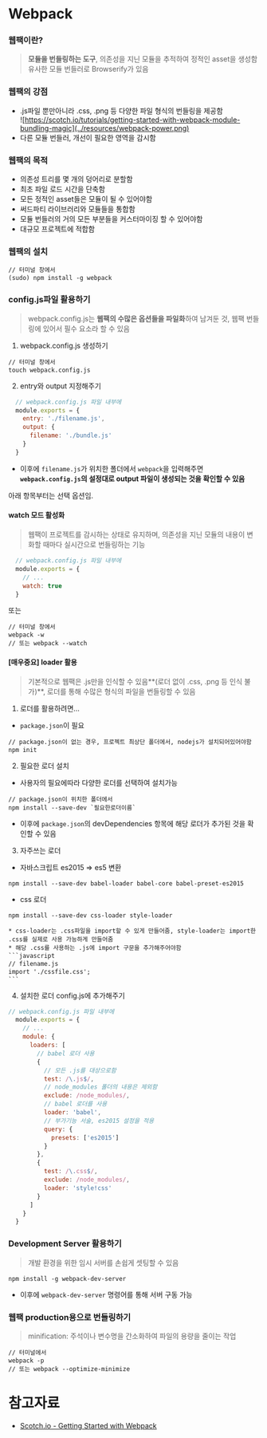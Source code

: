 # Webpack
### 웹팩이란?
> **모듈을 번들링하는 도구**, 의존성을 지닌 모듈을 추적하여 정적인 asset을 생성함  
유사한 모듈 번들러로 Browserify가 있음

### 웹팩의 강점
* .js파일 뿐만아니라 .css, .png 등 다양한 파일 형식의 번들링을 제공함  
![https://scotch.io/tutorials/getting-started-with-webpack-module-bundling-magic](../resources/webpack-power.png)
* 다른 모듈 번들러, 개선이 필요한 영역을 감시함

### 웹팩의 목적
* 의존성 트리를 몇 개의 덩어리로 분할함
* 최초 파일 로드 시간을 단축함
* 모든 정적인 asset들은 모듈이 될 수 있어야함
* 써드파티 라이브러리와 모듈들을 통합함
* 모듈 번들러의 거의 모든 부분들을 커스터마이징 할 수 있어야함
* 대규모 프로젝트에 적합함

### 웹팩의 설치
```
// 터미널 창에서
(sudo) npm install -g webpack
```

### config.js파일 활용하기
> webpack.config.js는 **웹팩의 수많은 옵션들을 파일화**하여 남겨둔 것, 웹팩 번들링에 있어서 필수 요소라 할 수 있음

1. webpack.config.js 생성하기
```
// 터미널 창에서
touch webpack.config.js
```
2. entry와 output 지정해주기  
```javascript
  // webpack.config.js 파일 내부에
  module.exports = {
    entry: './filename.js',
    output: {
      filename: './bundle.js'
    }
  }
```
  * 이후에 `filename.js`가 위치한 폴더에서 `webpack`을 입력해주면 **`webpack.config.js`의 설정대로 output 파일이 생성되는 것을 확인할 수 있음**

아래 항목부터는 선택 옵션임.

#### watch 모드 활성화
> 웹팩이 프로젝트를 감시하는 상태로 유지하며, 의존성을 지닌 모듈의 내용이 변화할 때마다 실시간으로 번들링하는 기능

```javascript
  // webpack.config.js 파일 내부에
  module.exports = {
    // ...
    watch: true
  }
```
또는
```
// 터미널 창에서
webpack -w
// 또는 webpack --watch
```

#### [매우중요] loader 활용
> 기본적으로 웹팩은 .js만을 인식할 수 있음**(로더 없이 .css, .png 등 인식 불가)**, 로더를 통해 수많은 형식의 파일을 번들링할 수 있음

1. 로더를 활용하려면...
  * `package.json`이 필요
  ```
  // package.json이 없는 경우, 프로젝트 최상단 폴더에서, nodejs가 설치되어있어야함
  npm init
  ```
2. 필요한 로더 설치
  * 사용자의 필요에따라 다양한 로더를 선택하여 설치가능
  ```
  // package.json이 위치한 폴더에서
  npm install --save-dev `필요한로더이름`
  ```
  * 이후에 `package.json`의 devDependencies 항목에 해당 로더가 추가된 것을 확인할 수 있음
3. 자주쓰는 로더
  * 자바스크립트 es2015 => es5 변환
  ```
  npm install --save-dev babel-loader babel-core babel-preset-es2015
  ```
  * css 로더
  ```
  npm install --save-dev css-loader style-loader
  ```
    * css-loader는 .css파일을 import할 수 있게 만들어줌, style-loader는 import한 .css를 실제로 사용 가능하게 만들어줌
    * 해당 .css를 사용하는 .js에 import 구문을 추가해주어야함
    ```javascript
    // filename.js
    import './cssfile.css';
    ```
4. 설치한 로더 config.js에 추가해주기
```javascript
// webpack.config.js 파일 내부에
  module.exports = {
    // ...
    module: {
      loaders: [
        // babel 로더 사용
        {
          // 모든 .js를 대상으로함
          test: /\.js$/,
          // node_modules 폴더의 내용은 제외함
          exclude: /node_modules/,
          // babel 로더를 사용
          loader: 'babel',
          // 부가기능 서술, es2015 설정을 적용
          query: {
            presets: ['es2015']
          }
        },
        {
          test: /\.css$/,
          exclude: /node_modules/,
          loader: 'style!css'
        }
      ]
    }
  }
```

### Development Server 활용하기
> 개발 환경을 위한 임시 서버를 손쉽게 셋팅할 수 있음

```
npm install -g webpack-dev-server
```
* 이후에 `webpack-dev-server` 명령어를 통해 서버 구동 가능

### 웹팩 production용으로 번들링하기
> minification: 주석이나 변수명을 간소화하여 파일의 용량을 줄이는 작업

```
// 터미널에서
webpack -p
// 또는 webpack --optimize-minimize
```

# 참고자료
* [Scotch.io - Getting Started with Webpack](https://scotch.io/tutorials/getting-started-with-webpack-module-bundling-magic)
